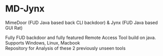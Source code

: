 # MD-Jynx
MimeDoor (FUD Java based back CLI backdoor) &amp; Jynx (FUD Java based GUI Rat)

Fully FUD backdoor and fully featured Remote Access Tool build on java. <br>
Supports Windows, Linux, Macbook <br>
Repository for Analysis of these 2 previously unseen tools
